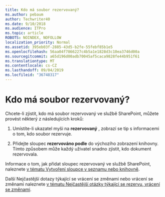 ```yaml
---
title: Kdo má soubor rezervovaný?
ms.author: pebaum
author: Techwriter40
ms.date: 9/10/2018
ms.audience: ITPro
ms.topic: article
ROBOTS: NOINDEX, NOFOLLOW
localization_priority: Normal
ms.assetid: 395eb03f-2885-43d5-b2fe-55febf85b1e5
ms.openlocfilehash: 56aa04f7866227c4b5a1e1828d3c10ea3746d00a
ms.sourcegitcommit: a65d196d00adb70045af5caca9828fe44b951f61
ms.translationtype: MT
ms.contentlocale: cs-CZ
ms.lasthandoff: 09/04/2019
ms.locfileid: "36748317"
---
```

# <a name="who-has-a-file-checked-out"></a>Kdo má soubor rezervovaný?

Chcete-li zjistit, kdo má soubor rezervovaný ve službě SharePoint, můžete provést některý z následujících kroků:
  
1. Umístíte-li ukazatel myši na **rezervovaný** , zobrazí se tip s informacemi o tom, kdo soubor rezervuje. 
    
2. Přidejte sloupec **rezervováno podle** do výchozího zobrazení knihovny. Tímto způsobem může každý uživatel snadno zjistit, kdo dokument rezervovala. 
    
Informace o tom, jak přidat sloupec rezervovaný ve službě SharePoint, naleznete [v tématu Vytvoření sloupce v seznamu nebo knihovně](https://go.microsoft.com/fwlink/?linkid=2019591). 
  
Další Nejčastější dotazy týkající se vrácení se změnami nebo vrácení se změnami naleznete [v tématu Nejčastější otázky týkající se rezervu, vrácení se změnami](https://go.microsoft.com/fwlink/?linkid=2018786).
  

